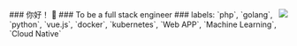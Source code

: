 <img align="right" src="https://github-readme-stats.vercel.app/api?username=hide-in-code&show_icons=true&icon_color=CE1D2D&text_color=718096&bg_color=ffffff" />
### 你好！ 👋
### To be a full stack engineer
###
labels: `php`, `golang`, `python`, `vue.js`, `docker`, `kubernetes`, `Web APP`, `Machine Learning`, `Cloud Native`
<!-- <table>
  <tr>
    <td>
      
    </td>
    <td>
      <img align="right" src="https://github-readme-stats.vercel.app/api/top-langs/?username=hide-in-code&hide=javascript,html,css,makefile,CMake,C" />
    </td>
  </tr>
</table>
 -->
